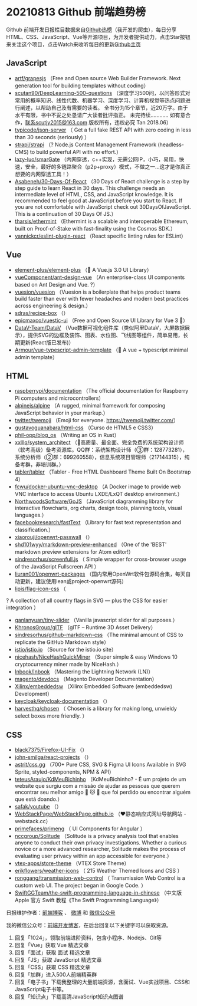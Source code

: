 # 20210813 Github 前端趋势榜

Github 前端开发日报栏目数据来自[Github热榜](https://github.qdkfweb.cn/)（我开发的爬虫），每日分享HTML、CSS、JavaScript、Vue等开源项目，为开发者提供动力，点击Star按钮来关注这个项目，点击Watch来收听每日的更新[Github主页](https://github.com/kujian/githubTrending)
## JavaScript

* [artf/grapesjs](https://github.com/artf/grapesjs) （Free and Open source Web Builder Framework. Next generation tool for building templates without coding）
* [scutan90/DeepLearning-500-questions](https://github.com/scutan90/DeepLearning-500-questions) （深度学习500问，以问答形式对常用的概率知识、线性代数、机器学习、深度学习、计算机视觉等热点问题进行阐述，以帮助自己及有需要的读者。 全书分为15个章节，近20万字。由于水平有限，书中不妥之处恳请广大读者批评指正。 未完待续............ 如有意合作，联系scutjy2015@163.com 版权所有，违权必究 Tan 2018.06）
* [typicode/json-server](https://github.com/typicode/json-server) （
        Get a full fake REST API with zero coding in less than 30 seconds (seriously)
      ）
* [strapi/strapi](https://github.com/strapi/strapi) （? Node.js Content Management Framework (headless-CMS) to build powerful API with no effort.）
* [lazy-luo/smarGate](https://github.com/lazy-luo/smarGate) （内网穿透，c++实现，无需公网IP，小巧，易用，快速，安全，最好的多链路聚合（p2p+proxy）模式，不做之一...这才是你真正想要的内网穿透工具！）
* [Asabeneh/30-Days-Of-React](https://github.com/Asabeneh/30-Days-Of-React) （30 Days of React challenge is a step by step guide to learn React in 30 days. This challenge needs an intermediate level of HTML, CSS, and JavaScript knowledge. It is recommended to feel good at JavaScript before you start to React. If you are not comfortable with JavaScript check out 30DaysOfJavaScript. This is a continuation of 30 Days Of JS.）
* [tharsis/ethermint](https://github.com/tharsis/ethermint) （Ethermint is a scalable and interoperable Ethereum, built on Proof-of-Stake with fast-finality using the Cosmos SDK.）
* [yannickcr/eslint-plugin-react](https://github.com/yannickcr/eslint-plugin-react) （React specific linting rules for ESLint）

## Vue

* [element-plus/element-plus](https://github.com/element-plus/element-plus) （&#x1f389; A Vue.js 3.0 UI Library）
* [vueComponent/ant-design-vue](https://github.com/vueComponent/ant-design-vue) （An enterprise-class UI components based on Ant Design and Vue. ?）
* [vuesion/vuesion](https://github.com/vuesion/vuesion) （Vuesion is a boilerplate that helps product teams build faster than ever with fewer headaches and modern best practices across engineering &amp; design.）
* [sdras/recipe-box](https://github.com/sdras/recipe-box) （）
* [epicmaxco/vuestic-ui](https://github.com/epicmaxco/vuestic-ui) （Free and Open Source UI Library for Vue 3 &#x1f918;）
* [DataV-Team/DataV](https://github.com/DataV-Team/DataV) （Vue数据可视化组件库（类似阿里DataV，大屏数据展示），提供SVG的边框及装饰、图表、水位图、飞线图等组件，简单易用，长期更新(React版已发布)）
* [Armour/vue-typescript-admin-template](https://github.com/Armour/vue-typescript-admin-template) （&#x1f596; A vue + typescript minimal admin template）

## HTML

* [raspberrypi/documentation](https://github.com/raspberrypi/documentation) （The official documentation for Raspberry Pi computers and microcontrollers）
* [alpinejs/alpine](https://github.com/alpinejs/alpine) （A rugged, minimal framework for composing JavaScript behavior in your markup.）
* [twitter/twemoji](https://github.com/twitter/twemoji) （Emoji for everyone. <a href="https://twemoji.twitter.com/" rel="nofollow">https://twemoji.twitter.com/</a>）
* [gustavoguanabara/html-css](https://github.com/gustavoguanabara/html-css) （Curso de HTML5 e CSS3）
* [phil-opp/blog_os](https://github.com/phil-opp/blog_os) （Writing an OS in Rust）
* [xxlllq/system_architect](https://github.com/xxlllq/system_architect) （&#x1f4af;高质量、最全面、完全免费的系统架构设计师（软考高级）备考资源库。QQ群：系统架构设计师（③群：128773281），系统分析师（②群：699260558），信息系统项目管理师（217144315），纯备考群，非培训群。）
* [tabler/tabler](https://github.com/tabler/tabler) （Tabler - Free HTML Dashboard Theme Built On Bootstrap 4）
* [fcwu/docker-ubuntu-vnc-desktop](https://github.com/fcwu/docker-ubuntu-vnc-desktop) （A Docker image to provide web VNC interface to access Ubuntu LXDE/LxQT desktop environment.）
* [NorthwoodsSoftware/GoJS](https://github.com/NorthwoodsSoftware/GoJS) （JavaScript diagramming library for interactive flowcharts, org charts, design tools, planning tools, visual languages.）
* [facebookresearch/fastText](https://github.com/facebookresearch/fastText) （Library for fast text representation and classification.）
* [xiaorouji/openwrt-passwall](https://github.com/xiaorouji/openwrt-passwall) （）
* [shd101wyy/markdown-preview-enhanced](https://github.com/shd101wyy/markdown-preview-enhanced) （One of the 'BEST' markdown preview extensions for Atom editor!）
* [sindresorhus/screenfull.js](https://github.com/sindresorhus/screenfull.js) （
        Simple wrapper for cross-browser usage of the JavaScript Fullscreen API
      ）
* [liuran001/openwrt-packages](https://github.com/liuran001/openwrt-packages) （国内常用OpenWrt软件包源码合集，每天自动更新，建议使用lean或project-openwrt源码）
* [lipis/flag-icon-css](https://github.com/lipis/flag-icon-css) （
        
? A collection of all country flags in SVG — plus the CSS for easier integration
      ）
* [ganlanyuan/tiny-slider](https://github.com/ganlanyuan/tiny-slider) （Vanilla javascript slider for all purposes.）
* [KhronosGroup/glTF](https://github.com/KhronosGroup/glTF) （glTF – Runtime 3D Asset Delivery）
* [sindresorhus/github-markdown-css](https://github.com/sindresorhus/github-markdown-css) （The minimal amount of CSS to replicate the GitHub Markdown style）
* [istio/istio.io](https://github.com/istio/istio.io) （Source for the istio.io site）
* [nicehash/NiceHashQuickMiner](https://github.com/nicehash/NiceHashQuickMiner) （Super simple &amp; easy Windows 10 cryptocurrency miner made by NiceHash.）
* [lnbook/lnbook](https://github.com/lnbook/lnbook) （Mastering the Lightning Network (LN)）
* [magento/devdocs](https://github.com/magento/devdocs) （Magento Developer Documentation）
* [Xilinx/embeddedsw](https://github.com/Xilinx/embeddedsw) （Xilinx Embedded Software (embeddedsw) Development）
* [keycloak/keycloak-documentation](https://github.com/keycloak/keycloak-documentation) （）
* [harvesthq/chosen](https://github.com/harvesthq/chosen) （
        Chosen is a library for making long, unwieldy select boxes more friendly.
      ）

## CSS

* [black7375/Firefox-UI-Fix](https://github.com/black7375/Firefox-UI-Fix) （）
* [john-smilga/react-projects](https://github.com/john-smilga/react-projects) （）
* [astrit/css.gg](https://github.com/astrit/css.gg) （700+ Pure CSS, SVG &amp; Figma UI Icons Available in SVG Sprite, styled-components, NPM &amp; API）
* [teteusAraujo/KdMeuBichinho](https://github.com/teteusAraujo/KdMeuBichinho) （KdMeuBichinho? - É um projeto de um website que surgiu com a missão de ajudar as pessoas que querem encontrar seu melhor amigo &#x1f436; &#x1f431; &#x1f430; que foi perdido ou encontrar alguém que está doando.）
* [safak/youtube](https://github.com/safak/youtube) （）
* [WebStackPage/WebStackPage.github.io](https://github.com/WebStackPage/WebStackPage.github.io) （&#x2764;&#xfe0f;静态响应式网址导航网站 - webstack.cc）
* [primefaces/primeng](https://github.com/primefaces/primeng) （
        UI Components for Angular
      ）
* [nccgroup/Solitude](https://github.com/nccgroup/Solitude) （Solitude is a privacy analysis tool that enables anyone to conduct their own privacy investigations. Whether a curious novice or a more advanced researcher, Solitude makes the process of evaluating user privacy within an app accessible for everyone.）
* [vtex-apps/store-theme](https://github.com/vtex-apps/store-theme) （VTEX Store Theme）
* [erikflowers/weather-icons](https://github.com/erikflowers/weather-icons) （
        215 Weather Themed Icons and CSS
      ）
* [ronggang/transmission-web-control](https://github.com/ronggang/transmission-web-control) （
        Transmission Web Control is a custom web UI. The project began in Google Code.
      ）
* [SwiftGGTeam/the-swift-programming-language-in-chinese](https://github.com/SwiftGGTeam/the-swift-programming-language-in-chinese) （中文版 Apple 官方 Swift 教程《The Swift Programming Language》）


日报维护作者：[前端博客](https://qdkfweb.cn/) 、 [微博](https://qdkfweb.cn/go/weibo) 和 [微信公众号](https://open.weixin.qq.com/qr/code?username=caibaojian_com)

我的微信公众号：[前端开发博客](https://open.weixin.qq.com/qr/code?username=caibaojian_com)，在后台回复以下关键字可以获取资源。

1. 回复「1024」，领取前端进阶资料，包含小程序、Nodejs、Git等
2. 回复「Vue」获取 Vue 精选文章
3. 回复「面试」获取 面试 精选文章
4. 回复「JS」获取 JavaScript 精选文章
5. 回复「CSS」获取 CSS 精选文章
6. 回复「加群」进入500人前端精英群
7. 回复「电子书」下载我整理的大量前端资源，含面试、Vue实战项目、CSS和JavaScript电子书等。
8. 回复「知识点」下载高清JavaScript知识点图谱